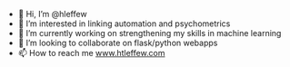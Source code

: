 - 👋 Hi, I’m @hleffew
- 👀 I’m interested in linking automation and psychometrics
- 🌱 I’m currently working on strengthening my skills in machine learning
- 💞️ I’m looking to collaborate on flask/python webapps
- 📫 How to reach me www.htleffew.com

<!---
hleffew/hleffew is a ✨ special ✨ repository because its `README.md` (this file) appears on your GitHub profile.
You can click the Preview link to take a look at your changes.
--->
